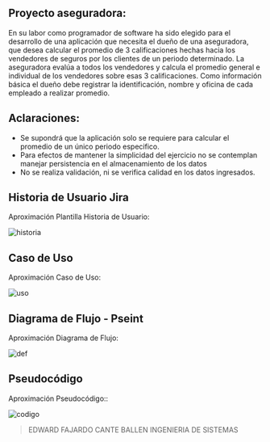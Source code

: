 ## Proyecto aseguradora:

En su labor como programador de software ha sido elegido para el desarrollo de una aplicación que necesita el dueño de una aseguradora, que desea calcular el promedio de 3 calificaciones hechas hacia los vendedores de seguros por los clientes de un periodo determinado. La aseguradora evalúa a todos los vendedores y calcula el promedio general e individual de los vendedores sobre esas 3  calificaciones. Como información básica el dueño debe registrar la identificación, nombre y oficina de cada empleado a realizar promedio.
 ## Aclaraciones:
-  Se supondrá que la aplicación solo se requiere para calcular el promedio de un único periodo especifico.
-  Para efectos de mantener la simplicidad del ejercicio no se contemplan manejar persistencia en el almacenamiento de los datos
-  No se realiza validación, ni se verifica calidad en los datos ingresados.


## Historia de Usuario Jira
Aproximación Plantilla Historia de Usuario:

![historia](https://github.com/edwardFajardo64/edwardseguro.github.io/assets/137090151/d2cd3cf9-e6a9-421f-9cb8-9405d9c6f5fb)


## Caso de Uso
Aproximación Caso de Uso:

![uso](https://github.com/edwardFajardo64/edwardseguro.github.io/assets/137090151/d9fe8265-4469-4ad8-bd87-256a28075855)

## Diagrama de Flujo - Pseint
Aproximación Diagrama de Flujo:

![def](https://github.com/edwardFajardo64/edwardseguro.github.io/assets/137090151/1c63449e-a2bc-4e60-a3d2-6e2d4b8a13f5)

## Pseudocódigo
Aproximación  Pseudocódigo::

![codigo](https://github.com/edwardFajardo64/correccion/assets/137090151/b9139f49-4fd5-4930-8957-ecabcb8481c3)

> EDWARD FAJARDO CANTE BALLEN
>INGENIERIA DE SISTEMAS
